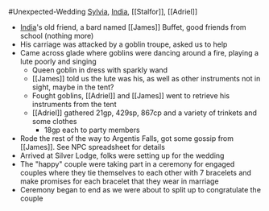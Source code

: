 #Unexpected-Wedding 
[Sylvia](PCs/Past/Sylvia.md), [India](PCs/Current/India.md), [[Stalfor]], [[Adriel]]

- [India](PCs/Current/India.md)'s old friend, a bard named [[James]] Buffet, good friends from school (nothing more)
- His carriage was attacked by a goblin troupe, asked us to help
- Came across glade where goblins were dancing around a fire, playing a lute poorly and singing
	- Queen goblin in dress with sparkly wand
	- [[James]] told us the lute was his, as well as other instruments not in sight, maybe in the tent?
	- Fought goblins, [[Adriel]] and [[James]] went to retrieve his instruments from the tent
	- [[Adriel]] gathered 21gp, 429sp, 867cp and a variety of trinkets and some clothes
		- 18gp each to party members
- Rode the rest of the way to Argentis Falls, got some gossip from [[James]]. See NPC spreadsheet for details
- Arrived at Silver Lodge, folks were setting up for the wedding
- The "happy" couple were taking part in a ceremony for engaged couples where they tie themselves to each other with 7 bracelets and make promises for each bracelet that they wear in marriage
- Ceremony began to end as we were about to split up to congratulate the couple